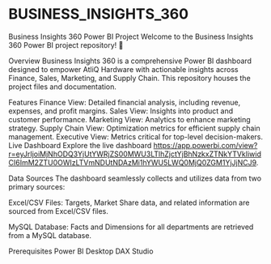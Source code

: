 # BUSINESS_INSIGHTS_360

Business Insights 360 Power BI Project
Welcome to the Business Insights 360 Power BI project repository! 🚀

Overview
Business Insights 360 is a comprehensive Power BI dashboard designed to empower AtliQ Hardware with actionable insights across Finance, Sales, Marketing, and Supply Chain. This repository houses the project files and documentation.

Features
Finance View: Detailed financial analysis, including revenue, expenses, and profit margins.
Sales View: Insights into product and customer performance.
Marketing View: Analytics to enhance marketing strategy.
Supply Chain View: Optimization metrics for efficient supply chain management.
Executive View: Metrics critical for top-level decision-makers.
Live Dashboard
Explore the live dashboard https://app.powerbi.com/view?r=eyJrIjoiMjNhODQ3YjUtYWRjZS00MWU3LTlhZjctYjBhNzkxZTNkYTVkIiwidCI6ImM2ZTU0OWIzLTVmNDUtNDAzMi1hYWU5LWQ0MjQ0ZGM1YjJjNCJ9.

Data Sources
The dashboard seamlessly collects and utilizes data from two primary sources:

Excel/CSV Files: Targets, Market Share data, and related information are sourced from Excel/CSV files.

MySQL Database: Facts and Dimensions for all departments are retrieved from a MySQL database.

Prerequisites
Power BI Desktop
DAX Studio

